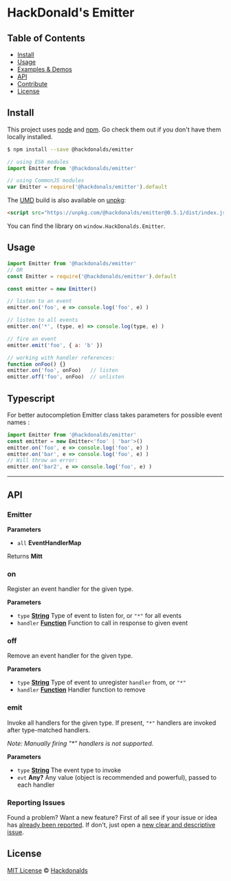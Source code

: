 # HackDonald's Emitter

## Table of Contents

-   [Install](#install)
-   [Usage](#usage)
-   [Examples & Demos](#examples--demos)
-   [API](#api)
-   [Contribute](#contribute)
-   [License](#license)

## Install

This project uses [node](http://nodejs.org) and [npm](https://npmjs.com). Go check them out if you don't have them locally installed.

```sh
$ npm install --save @hackdonalds/emitter
```


```javascript
// using ES6 modules
import Emitter from '@hackdonalds/emitter'

// using CommonJS modules
var Emitter = require('@hackdonals/emitter').default
```

The [UMD](https://github.com/umdjs/umd) build is also available on [unpkg](https://unpkg.com/@hackdonalds/emitter@0.5.1/dist/index.js):

```html
<script src="https://unpkg.com/@hackdonalds/emitter@0.5.1/dist/index.js"></script>
```

You can find the library on `window.HackDonalds.Emitter`.

## Usage

```js
import Emitter from '@hackdonalds/emitter'
// OR
const Emitter = require('@hackdonalds/emitter').default

const emitter = new Emitter()

// listen to an event
emitter.on('foo', e => console.log('foo', e) )

// listen to all events
emitter.on('*', (type, e) => console.log(type, e) )

// fire an event
emitter.emit('foo', { a: 'b' })

// working with handler references:
function onFoo() {}
emitter.on('foo', onFoo)   // listen
emitter.off('foo', onFoo)  // unlisten
```

## Typescript

For better autocompletion Emitter class takes parameters for possible event names : 

```js
import Emitter from '@hackdonalds/emitter'
const emitter = new Emitter<'foo' | 'bar'>()
emitter.on('foo', e => console.log('foo', e) )
emitter.on('bar', e => console.log('foo', e) )
// Will throw an error:
emitter.on('bar2', e => console.log('foo', e) )
```

* * *

## API

<!-- Generated by documentation.js. Update this documentation by updating the source code. -->

### Emitter


**Parameters**

-   `all` **EventHandlerMap** 

Returns **Mitt** 

### on

Register an event handler for the given type.

**Parameters**

-   `type` **[String](https://developer.mozilla.org/docs/Web/JavaScript/Reference/Global_Objects/String)** Type of event to listen for, or `"*"` for all events
-   `handler` **[Function](https://developer.mozilla.org/docs/Web/JavaScript/Reference/Statements/function)** Function to call in response to given event

### off

Remove an event handler for the given type.

**Parameters**

-   `type` **[String](https://developer.mozilla.org/docs/Web/JavaScript/Reference/Global_Objects/String)** Type of event to unregister `handler` from, or `"*"`
-   `handler` **[Function](https://developer.mozilla.org/docs/Web/JavaScript/Reference/Statements/function)** Handler function to remove

### emit

Invoke all handlers for the given type.
If present, `"*"` handlers are invoked after type-matched handlers.

_Note: Manually firing "*" handlers is not supported._

**Parameters**

-   `type` **[String](https://developer.mozilla.org/docs/Web/JavaScript/Reference/Global_Objects/String)** The event type to invoke
-   `evt` **Any?** Any value (object is recommended and powerful), passed to each handler


### Reporting Issues

Found a problem? Want a new feature? First of all see if your issue or idea has [already been reported](../../issues).
If don't, just open a [new clear and descriptive issue](../../issues/new).


## License

[MIT License](https://opensource.org/licenses/MIT) © [Hackdonalds]()
